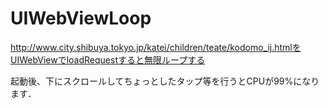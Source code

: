 # UIWebViewLoop
http://www.city.shibuya.tokyo.jp/katei/children/teate/kodomo_ij.htmlをUIWebViewでloadRequestすると無限ループする

起動後、下にスクロールしてちょっとしたタップ等を行うとCPUが99%になります．
